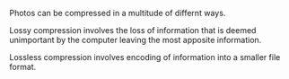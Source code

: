 Photos can be compressed in a multitude of differnt ways. 

Lossy compression involves the loss of information that is deemed unimportant by the computer leaving the most apposite information.

Lossless compression involves encoding of information into a smaller file format.